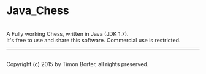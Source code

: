 # Java_Chess
<br>A Fully working Chess, written in Java (JDK 1.7).
<br>It's free to use and share this software. Commercial use is restricted.

---------------------------
<br>Copyright (c) 2015 by Timon Borter, all rights preserved.
